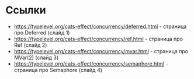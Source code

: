 # Ссылки
* https://typelevel.org/cats-effect/concurrency/deferred.html - страница про Deferred (слайд 1)
* https://typelevel.org/cats-effect/concurrency/ref.html - страница про Ref (слайд 2)
* https://typelevel.org/cats-effect/concurrency/mvar.html - страница про MVar(2) (слайд 3)
* https://typelevel.org/cats-effect/concurrency/semaphore.html - страница про Semaphore (слайд 4)